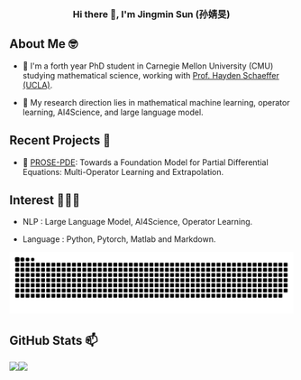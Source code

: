 

<div align="center">
  <h3>Hi there 👋, I'm Jingmin Sun (孙婧旻)</h3>
</div>

## About Me 🤓 
- 🌱 I'm a forth year PhD student in Carnegie Mellon University (CMU) studying mathematical science, working with  <a href="https://sites.google.com/view/haydenschaeffer/" target="_blank">Prof. Hayden Schaeffer (UCLA)</a>.

- 💬 My research direction lies in mathematical machine learning, operator learning, AI4Science, and large language model.

## Recent Projects 📒

- 🔭 <a href="https://github.com/felix-lyx/prose" target="_blank">PROSE-PDE</a>: Towards a Foundation Model for Partial Differential Equations: Multi-Operator Learning and Extrapolation.
  
## Interest 👨🏽‍💻
- NLP : Large Language Model, AI4Science, Operator Learning.

- Language : Python, Pytorch, Matlab and Markdown.
<picture>
  <source media="(prefers-color-scheme: dark)" srcset="https://raw.githubusercontent.com/JingminSun/JingminSun/output/github-contribution-grid-snake-dark.svg">
  <source media="(prefers-color-scheme: light)" srcset="https://raw.githubusercontent.com/JingminSun/JingminSun/output/github-contribution-grid-snake.svg">
  <img alt="github contribution grid snake animation" src="https://raw.githubusercontent.com/JingminSun/JingminSun/output/github-contribution-grid-snake.svg">
</picture>

## GitHub Stats 📫

<div>
  <img height="170" align="left" src="https://github-readme-stats.vercel.app/api?username=JingminSun&show_icons=true&theme=light" />
  <img src="https://github-readme-stats.vercel.app/api/top-langs/?username=JingminSun&hide_langs_below=1&theme=default&line_height=27&layout=compact" />
</div>
<!--
**JingminSun/JingminSun** is a ✨ _special_ ✨ repository because its `README.md` (this file) appears on your GitHub profile.

Here are some ideas to get you started:

- 🔭 I’m currently working on ...
- 🌱 I’m currently learning ...
- 👯 I’m looking to collaborate on ...
- 🤔 I’m looking for help with ...
- 💬 Ask me about ...
- 📫 How to reach me: ...
- 😄 Pronouns: ...
- ⚡ Fun fact: ...
-->
